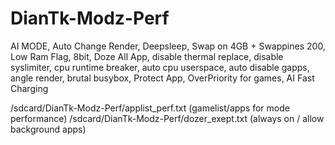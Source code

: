 # DianTk-Modz-Perf
AI MODE, Auto Change Render, Deepsleep, Swap on 4GB + Swappines 200, Low Ram Flag, 8bit, Doze All App, disable thermal replace, disable syslimiter, cpu runtime breaker, auto cpu userspace, auto disable gapps, angle render, brutal busybox, Protect App, OverPriority for games, AI Fast Charging

/sdcard/DianTk-Modz-Perf/applist_perf.txt (gamelist/apps for mode performance)
/sdcard/DianTk-Modz-Perf/dozer_exept.txt (always on / allow background apps)
